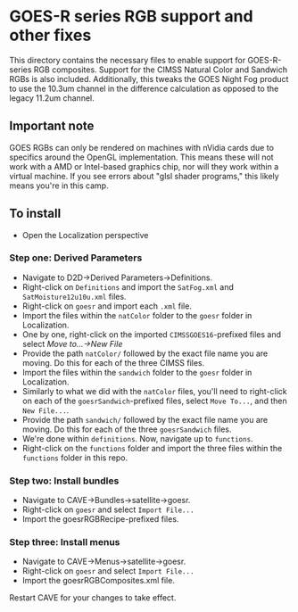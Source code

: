 # GOES-R series RGB support and other fixes

This directory contains the necessary files to enable support for GOES-R-series RGB composites. Support for the CIMSS Natural Color and Sandwich RGBs is also included. Additionally, this tweaks the GOES Night Fog product to use the 10.3um channel in the difference calculation as opposed to the legacy 11.2um channel.

## Important note

GOES RGBs can only be rendered on machines with nVidia cards due to specifics around the OpenGL implementation. This means these will not work with a AMD or Intel-based graphics chip, nor will they work within a virtual machine. If you see errors about "glsl shader programs," this likely means you're in this camp.

## To install

- Open the Localization perspective

### Step one: Derived Parameters

- Navigate to D2D->Derived Parameters->Definitions.
- Right-click on `Definitions` and import the `SatFog.xml` and `SatMoisture12u10u.xml` files.
- Right-click on `goesr` and import each `.xml` file.
- Import the files within the `natColor` folder to the `goesr` folder in Localization.
- One by one, right-click on the imported `CIMSSGOES16`-prefixed files and select _Move to...->New File_
- Provide the path `natColor/` followed by the exact file name you are moving. Do this for each of the three CIMSS files.
- Import the files within the `sandwich` folder to the `goesr` folder in Localization.
- Similarly to what we did with the `natColor` files, you'll need to right-click on each of the `goesrSandwich`-prefixed files, select `Move To...`, and then `New File...`.
- Provide the path `sandwich/` followed by the exact file name you are moving. Do this for each of the three `goesrSandwich` files.
- We're done within `definitions`. Now, navigate up to `functions`.
- Right-click on the `functions` folder and import the three files within the `functions` folder in this repo.

### Step two: Install bundles

- Navigate to CAVE->Bundles->satellite->goesr.
- Right-click on `goesr` and select `Import File...`
- Import the goesrRGBRecipe-prefixed files.

### Step three: Install menus

- Navigate to CAVE->Menus->satellite->goesr.
- Right-click on `goesr` and select `Import File...`
- Import the goesrRGBComposites.xml file.

Restart CAVE for your changes to take effect.
